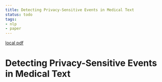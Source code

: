 ```yaml
---
title: Detecting Privacy-Sensitive Events in Medical Text
status: todo
tags:
- nlp
- paper
---
```


[local pdf](../../../pdfs/Detecting%20Privacy-Sensitive%20Events%20in%20Medical%20Text.pdf)

# Detecting Privacy-Sensitive Events in Medical Text
